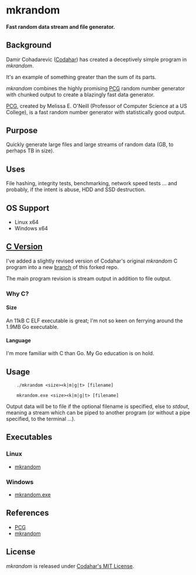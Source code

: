 
# mkrandom

#### Fast random data stream and file generator.


## Background

Damir Cohadarevic ([Codahar](https://github.com/cohadar)) has created a deceptively simple program in *mkrandom*.

It's an example of something greater than the sum of its parts.

*mkrandom* combines the highly promising [PCG](http://www.pcg-random.org/) random number generator with chunked output to create a blazingly fast data generator.

[PCG](http://www.pcg-random.org/), created by Melissa E. O'Neill (Professor of Computer Science at a US College), is a fast random number generator with statistically good output.


## Purpose

Quickly generate large files and large streams of random data (GB, to perhaps TB in size).


## Uses

File hashing, integrity tests, benchmarking, network speed tests ... and probably, if the intent is abuse, HDD and SSD destruction.


## OS Support

+ Linux x64
+ Windows x64


## [C Version](https://github.com/Tinram/mkrandom/tree/c_legacy)

I've added a slightly revised version of Codahar's original *mkrandom* C program into a new [branch](https://github.com/Tinram/mkrandom/tree/c_legacy) of this forked repo.

The main program revision is stream output in addition to file output.

### Why C?

#### Size

An 11kB C ELF executable is great; I'm not so keen on ferrying around the 1.9MB Go executable.

#### Language

I'm more familiar with C than Go.  My Go education is on hold.


## Usage

        ./mkrandom <size><k|m|g|t> [filename]

        mkrandom.exe <size><k|m|g|t> [filename]

Output data will be to file if the optional filename is specified, else to *stdout*, meaning a stream which can be piped to another program (or without a pipe specified, to the terminal ...).


## Executables

### Linux

+ [mkrandom](https://github.com/Tinram/mkrandom/blob/c_legacy/bin/linux/amd64/c/mkrandom?raw=true)

### Windows

+ [mkrandom.exe](https://github.com/Tinram/mkrandom/blob/c_legacy/bin/windows/amd64/c/mkrandom.exe?raw=true)


## References

+ [PCG](http://www.pcg-random.org/)
+ [mkrandom](https://github.com/cohadar/mkrandom)


## License

*mkrandom* is released under [Codahar's MIT License](https://github.com/cohadar/mkrandom).
